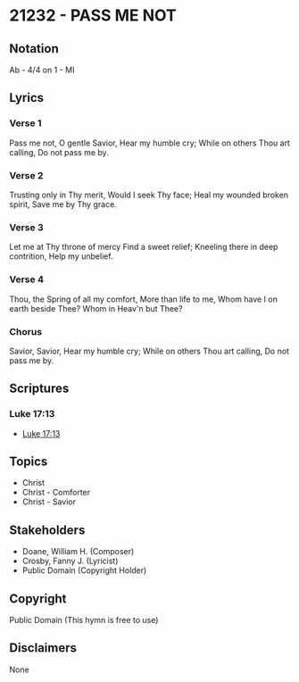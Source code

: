 # 21232 - PASS ME NOT

## Notation

Ab - 4/4 on 1 - MI

## Lyrics

### Verse 1

Pass me not, O gentle Savior, Hear my humble cry; While on others Thou art calling, Do not pass me by. 

### Verse 2

Trusting only in Thy merit, Would I seek Thy face; Heal my wounded broken spirit, Save me by Thy grace. 

### Verse 3

Let me at Thy throne of mercy Find a sweet relief; Kneeling there in deep contrition, Help my unbelief.

### Verse 4

Thou, the Spring of all my comfort, More than life to me, Whom have I on earth beside Thee? Whom in Heav'n but Thee?

### Chorus

Savior, Savior, Hear my humble cry; While on others Thou art calling, Do not pass me by.


## Scriptures

### Luke 17:13

- [Luke 17:13](https://www.biblegateway.com/passage/?search=Luke%2017%3A13)


## Topics

- Christ
- Christ - Comforter
- Christ - Savior

## Stakeholders

- Doane, William H. (Composer)
- Crosby, Fanny J. (Lyricist)
- Public Domain (Copyright Holder)

## Copyright

Public Domain
(This hymn is free to use)

## Disclaimers

None

